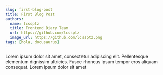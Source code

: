 ```yaml
---
slug: first-blog-post
title: First Blog Post
authors:
  name: lcssptz
  title: Frontend Diary Team
  url: https://github.com/lcssptz
  image_url: https://github.com/lcssptz.png
tags: [hola, docusaurus]
---
```


Lorem ipsum dolor sit amet, consectetur adipiscing elit. Pellentesque elementum dignissim ultricies. Fusce rhoncus ipsum tempor eros aliquam consequat. Lorem ipsum dolor sit amet
